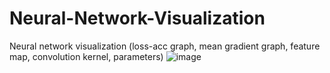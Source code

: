 # Neural-Network-Visualization
Neural network visualization (loss-acc graph, mean gradient graph, feature map, convolution kernel, parameters)
![image](https://github.com/haohaohao0/Neural-network-visualization/assets/152512651/ceaabd86-cb13-4ff8-9cdf-d97435c66062) 
